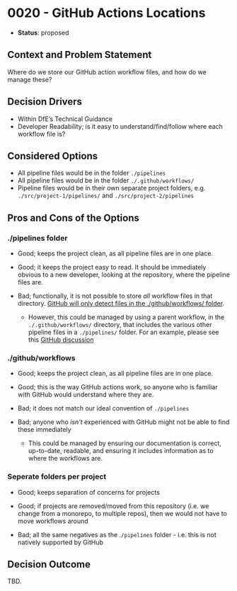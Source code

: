 # 0020 - GitHub Actions Locations

* **Status**: proposed

## Context and Problem Statement

Where do we store our GitHub action workflow files, and how do we manage these?

## Decision Drivers

* Within DfE’s Technical Guidance
* Developer Readability; is it easy to understand/find/follow where each workflow file is?

## Considered Options

* All pipeline files would be in the folder ```./pipelines```
* All pipeline files would be in the folder ```./.github/workflows/```
* Pipeline files would be in their own separate project folders, e.g. ```./src/project-1/pipelines/``` and ```./src/project-2/pipelines```

## Pros and Cons of the Options

### ./pipelines folder

* Good; keeps the project clean, as all pipeline files are in one place.
* Good; it keeps the project easy to read. It should be immediately obvious to a new developer, looking at the repository, where the pipeline files are.

* Bad; functionally, it is not possible to store *all* workflow files in that directory. [GitHub will only detect files in the ./github/workflows/ folder](https://docs.github.com/en/actions/using-workflows/workflow-syntax-for-github-actions).
  * However, this could be managed by using a parent workflow, in the ```./.github/workflows/``` directory, that includes the various other pipeline files in a ```./pipelines/``` folder. For an example, please see this [GitHub discussion](https://github.com/orgs/community/discussions/18055#discussioncomment-5793379)

### ./github/workflows

* Good; keeps the project clean, as all pipeline files are in one place.
* Good; this is the way GitHub actions work, so anyone who is familiar with GitHub would understand where they are.

* Bad; it does not match our ideal convention of ```./pipelines```
* Bad; anyone who *isn't* experienced with GitHub might not be able to find these immediately
  * This could be managed by ensuring our documentation is correct, up-to-date, readable, and ensuring it includes information as to where the workflows are.

### Seperate folders per project

* Good; keeps separation of concerns for projects
* Good; if projects are removed/moved from this repository (i.e. we change from a monorepo, to multiple repos), then we would not have to move workflows around

* Bad; all the same negatives as the .```/pipelines``` folder - i.e. this is not natively supported by GitHub

## Decision Outcome

TBD.
